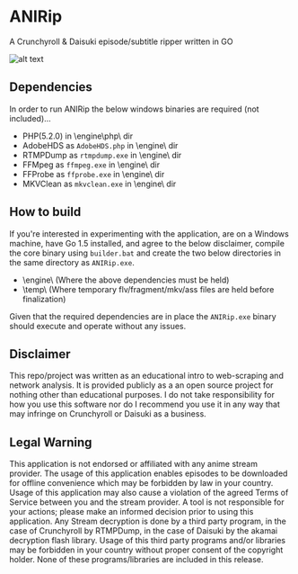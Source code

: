 # ANIRip
A Crunchyroll & Daisuki episode/subtitle ripper written in GO

![alt text](/images/anirip1.png "ANIRip v1.1 Screenshot")

## Dependencies
In order to run ANIRip the below windows binaries are required (not included)...
- PHP(5.2.0) in \engine\php\ dir
- AdobeHDS as ```AdobeHDS.php``` in \engine\ dir
- RTMPDump as ```rtmpdump.exe``` in \engine\ dir
- FFMpeg as ```ffmpeg.exe``` in \engine\ dir
- FFProbe as ```ffprobe.exe``` in \engine\ dir
- MKVClean as ```mkvclean.exe``` in \engine\ dir

## How to build
If you're interested in experimenting with the application, are on a Windows machine, have Go 1.5 installed, and agree to the below disclaimer, compile the core binary using ```builder.bat``` and create the two below directories in the same directory as ```ANIRip.exe```.

- \engine\ (Where the above dependencies must be held)
- \temp\ (Where temporary flv/fragment/mkv/ass files are held before finalization)

Given that the required dependencies are in place the ```ANIRip.exe``` binary should execute and operate without any issues.

## Disclaimer
This repo/project was written as an educational intro to web-scraping and network analysis. It is provided publicly as a an open source project for nothing other than educational purposes. I do not take responsibility for how you use this software nor do I recommend you use it in any way that may infringe on Crunchyroll or Daisuki as a business.

## Legal Warning
This application is not endorsed or affiliated with any anime stream provider. The usage of this application enables episodes to be downloaded for offline convenience which may be forbidden by law in your country. Usage of this application may also cause a violation of the agreed Terms of Service between you and the stream provider. A tool is not responsible for your actions; please make an informed decision prior to using this application. Any Stream decryption is done by a third party program, in the case of Crunchyroll by RTMPDump, in the case of Daisuki by the akamai decryption flash library. Usage of this third party programs and/or libraries may be forbidden in your country without proper consent of the copyright holder. None of these programs/libraries are included in this release.
